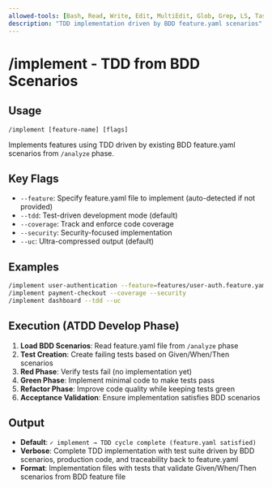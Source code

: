 ```yaml
---
allowed-tools: [Bash, Read, Write, Edit, MultiEdit, Glob, Grep, LS, Task, TodoWrite]
description: "TDD implementation driven by BDD feature.yaml scenarios"
---
```


# /implement - TDD from BDD Scenarios

## Usage
```
/implement [feature-name] [flags]
```

Implements features using TDD driven by existing BDD feature.yaml scenarios from `/analyze` phase.

## Key Flags
- `--feature`: Specify feature.yaml file to implement (auto-detected if not provided)
- `--tdd`: Test-driven development mode (default)
- `--coverage`: Track and enforce code coverage
- `--security`: Security-focused implementation
- `--uc`: Ultra-compressed output (default)

## Examples
```bash
/implement user-authentication --feature=features/user-auth.feature.yaml
/implement payment-checkout --coverage --security
/implement dashboard --tdd --uc
```

## Execution (ATDD Develop Phase)
1. **Load BDD Scenarios**: Read feature.yaml file from `/analyze` phase
2. **Test Creation**: Create failing tests based on Given/When/Then scenarios  
3. **Red Phase**: Verify tests fail (no implementation yet)
4. **Green Phase**: Implement minimal code to make tests pass
5. **Refactor Phase**: Improve code quality while keeping tests green
6. **Acceptance Validation**: Ensure implementation satisfies BDD scenarios

## Output
- **Default**: `✓ implement → TDD cycle complete (feature.yaml satisfied)`
- **Verbose**: Complete TDD implementation with test suite driven by BDD scenarios, production code, and traceability back to feature.yaml
- **Format**: Implementation files with tests that validate Given/When/Then scenarios from BDD feature file